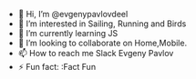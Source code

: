 - 👋 Hi, I’m @evgenypavlovdeel
- 👀 I’m interested in Sailing, Running and Birds
- 🌱 I’m currently learning JS
- 💞️ I’m looking to collaborate on Home,Mobile.
- 📫 How to reach me Slack Evgeny Pavlov
- ⚡ Fun fact: :Fact Fun

<!---
evgenypavlovdeel/evgenypavlovdeel is a ✨ special ✨ repository because its `README.md` (this file) appears on your GitHub profile.
You can click the Preview link to take a look at your changes.
--->
